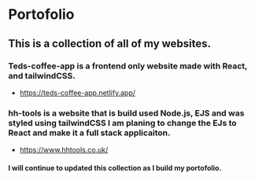 # Portofolio

## This is a collection of all of my websites.

### Teds-coffee-app is a frontend only website made with React, and tailwindCSS.
* https://teds-coffee-app.netlify.app/

### hh-tools is a website that is build used Node.js, EJS and was styled using tailwindCSS I am planing to change the EJs to React and make it a full stack applicaiton.

* https://www.hhtools.co.uk/

#### I will continue to updated this collection as I build my portofolio.
